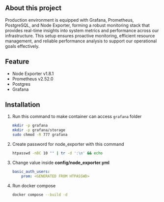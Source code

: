 ## About this project

Production environment is equipped with Grafana, Prometheus, PostgreSQL, and Node Exporter, forming a robust monitoring stack that provides real-time insights into system metrics and performance across our infrastructure. This setup ensures proactive monitoring, efficient resource management, and reliable performance analysis to support our operational goals effectively.

## Feature
- Node Exporter v1.8.1
- Prometheus v2.52.0
- Postgres
- Grafana

## Installation
1. Run this command to make container can access `grafana` folder
    ```bash
    mkdir -p grafana
    mkdir -p grafana/storage
    sudo chmod -R 777 grafana
    ```

2. Create password for node_exporter with this command
    ```bash
    htpasswd -nBC 10 "" | tr -d ':\n' && echo
    ```

3. Change value inside **config/node_exporter.yml**
    ```yaml
    basic_auth_users:
        prom: <GENERATED FROM HTPASSWD>
    ```
4. Run docker compose
    ```bash
    docker compose --build -d
    ```